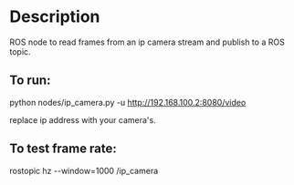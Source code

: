 # Description
ROS node to read frames from an ip camera stream and publish to a ROS topic. 

## To run:
python nodes/ip_camera.py -u http://192.168.100.2:8080/video

replace ip address with your camera's. 

## To test frame rate:
rostopic hz --window=1000 /ip_camera
